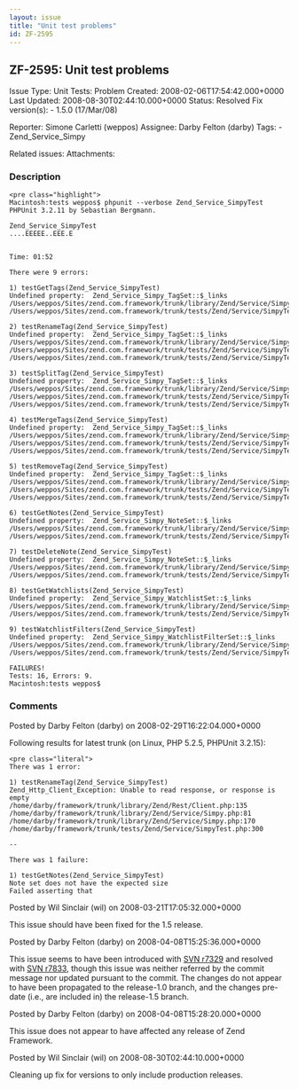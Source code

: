 ```yaml
---
layout: issue
title: "Unit test problems"
id: ZF-2595
---
```


ZF-2595: Unit test problems
---------------------------

 Issue Type: Unit Tests: Problem Created: 2008-02-06T17:54:42.000+0000 Last Updated: 2008-08-30T02:44:10.000+0000 Status: Resolved Fix version(s): - 1.5.0 (17/Mar/08)
 
 Reporter:  Simone Carletti (weppos)  Assignee:  Darby Felton (darby)  Tags: - Zend\_Service\_Simpy
 
 Related issues: 
 Attachments: 
### Description

 
    <pre class="highlight">
    Macintosh:tests weppos$ phpunit --verbose Zend_Service_SimpyTest
    PHPUnit 3.2.11 by Sebastian Bergmann.
    
    Zend_Service_SimpyTest
    ....EEEEE..EEE.E
    
    
    Time: 01:52
    
    There were 9 errors:
    
    1) testGetTags(Zend_Service_SimpyTest)
    Undefined property:  Zend_Service_Simpy_TagSet::$_links
    /Users/weppos/Sites/zend.com.framework/trunk/library/Zend/Service/Simpy/TagSet.php:71
    /Users/weppos/Sites/zend.com.framework/trunk/tests/Zend/Service/SimpyTest.php:266
    
    2) testRenameTag(Zend_Service_SimpyTest)
    Undefined property:  Zend_Service_Simpy_TagSet::$_links
    /Users/weppos/Sites/zend.com.framework/trunk/library/Zend/Service/Simpy/TagSet.php:71
    /Users/weppos/Sites/zend.com.framework/trunk/tests/Zend/Service/SimpyTest.php:584
    /Users/weppos/Sites/zend.com.framework/trunk/tests/Zend/Service/SimpyTest.php:286
    
    3) testSplitTag(Zend_Service_SimpyTest)
    Undefined property:  Zend_Service_Simpy_TagSet::$_links
    /Users/weppos/Sites/zend.com.framework/trunk/library/Zend/Service/Simpy/TagSet.php:71
    /Users/weppos/Sites/zend.com.framework/trunk/tests/Zend/Service/SimpyTest.php:584
    /Users/weppos/Sites/zend.com.framework/trunk/tests/Zend/Service/SimpyTest.php:317
    
    4) testMergeTags(Zend_Service_SimpyTest)
    Undefined property:  Zend_Service_Simpy_TagSet::$_links
    /Users/weppos/Sites/zend.com.framework/trunk/library/Zend/Service/Simpy/TagSet.php:71
    /Users/weppos/Sites/zend.com.framework/trunk/tests/Zend/Service/SimpyTest.php:584
    /Users/weppos/Sites/zend.com.framework/trunk/tests/Zend/Service/SimpyTest.php:348
    
    5) testRemoveTag(Zend_Service_SimpyTest)
    Undefined property:  Zend_Service_Simpy_TagSet::$_links
    /Users/weppos/Sites/zend.com.framework/trunk/library/Zend/Service/Simpy/TagSet.php:71
    /Users/weppos/Sites/zend.com.framework/trunk/tests/Zend/Service/SimpyTest.php:584
    /Users/weppos/Sites/zend.com.framework/trunk/tests/Zend/Service/SimpyTest.php:377
    
    6) testGetNotes(Zend_Service_SimpyTest)
    Undefined property:  Zend_Service_Simpy_NoteSet::$_links
    /Users/weppos/Sites/zend.com.framework/trunk/library/Zend/Service/Simpy/NoteSet.php:71
    /Users/weppos/Sites/zend.com.framework/trunk/tests/Zend/Service/SimpyTest.php:435
    
    7) testDeleteNote(Zend_Service_SimpyTest)
    Undefined property:  Zend_Service_Simpy_NoteSet::$_links
    /Users/weppos/Sites/zend.com.framework/trunk/library/Zend/Service/Simpy/NoteSet.php:71
    /Users/weppos/Sites/zend.com.framework/trunk/tests/Zend/Service/SimpyTest.php:484
    
    8) testGetWatchlists(Zend_Service_SimpyTest)
    Undefined property:  Zend_Service_Simpy_WatchlistSet::$_links
    /Users/weppos/Sites/zend.com.framework/trunk/library/Zend/Service/Simpy/WatchlistSet.php:70
    /Users/weppos/Sites/zend.com.framework/trunk/tests/Zend/Service/SimpyTest.php:499
    
    9) testWatchlistFilters(Zend_Service_SimpyTest)
    Undefined property:  Zend_Service_Simpy_WatchlistFilterSet::$_links
    /Users/weppos/Sites/zend.com.framework/trunk/library/Zend/Service/Simpy/WatchlistFilterSet.php:65
    /Users/weppos/Sites/zend.com.framework/trunk/tests/Zend/Service/SimpyTest.php:564
    
    FAILURES!
    Tests: 16, Errors: 9.
    Macintosh:tests weppos$ 


 

 

### Comments

Posted by Darby Felton (darby) on 2008-02-29T16:22:04.000+0000

Following results for latest trunk (on Linux, PHP 5.2.5, PHPUnit 3.2.15):

 
    <pre class="literal">
    There was 1 error:
    
    1) testRenameTag(Zend_Service_SimpyTest)
    Zend_Http_Client_Exception: Unable to read response, or response is empty
    /home/darby/framework/trunk/library/Zend/Rest/Client.php:135
    /home/darby/framework/trunk/library/Zend/Service/Simpy.php:81
    /home/darby/framework/trunk/library/Zend/Service/Simpy.php:170
    /home/darby/framework/trunk/tests/Zend/Service/SimpyTest.php:300
    
    --
    
    There was 1 failure:
    
    1) testGetNotes(Zend_Service_SimpyTest)
    Note set does not have the expected size
    Failed asserting that 

 

 

Posted by Wil Sinclair (wil) on 2008-03-21T17:05:32.000+0000

This issue should have been fixed for the 1.5 release.

 

 

Posted by Darby Felton (darby) on 2008-04-08T15:25:36.000+0000

This issue seems to have been introduced with [SVN r7329](http://framework.zend.com/fisheye/changelog/Zend_Framework/?cs=7329&@csTruncateDiffs=false) and resolved with [SVN r7833](http://framework.zend.com/fisheye/changelog/Zend_Framework/?cs=7833&@csTruncateDiffs=false), though this issue was neither referred by the commit message nor updated pursuant to the commit. The changes do not appear to have been propagated to the release-1.0 branch, and the changes pre-date (i.e., are included in) the release-1.5 branch.

 

 

Posted by Darby Felton (darby) on 2008-04-08T15:28:20.000+0000

This issue does not appear to have affected any release of Zend Framework.

 

 

Posted by Wil Sinclair (wil) on 2008-08-30T02:44:10.000+0000

Cleaning up fix for versions to only include production releases.

 

 